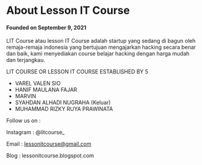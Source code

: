 # About Lesson IT Course



#### Founded on September 9, 2021

LIT Course atau lesson IT Course adalah startup yang sedang di bagun oleh remaja-remaja indonesia yang bertujuan mengajarkan hacking secara benar dan baik, kami menyediakan course belajar hacking dengan harga mudah dan terjangkau.

LIT COURSE OR LESSON IT COURSE
ESTABLISHED BY 5 
- VAREL VALEN SIO
- HANIF MAULANA FAJAR
- MARVIN
- SYAHDAN ALHADI NUGRAHA (Keluar)
- MUHAMMAD RIZKY RUYA PRAWINATA

Follow us on :

Instagram : @litcourse_

Email     : lessonitcourse@gmail.com

Blog      : lessonitcourse.blogspot.com
